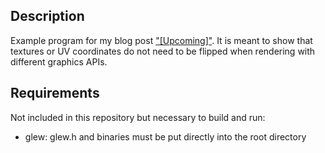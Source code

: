 ## Description
Example program for my blog post ["[Upcoming]"]().
It is meant to show that textures or UV coordinates do not need to be flipped when rendering with different graphics APIs.

## Requirements
Not included in this repository but necessary to build and run:
- glew: glew.h and binaries must be put directly into the root directory
